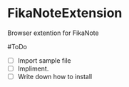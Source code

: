 # FikaNoteExtension
Browser extention for FikaNote


#ToDo
- [ ] Import sample file
- [ ] Impliment.
- [ ] Write down how to install
